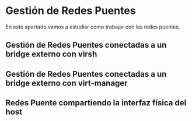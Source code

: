 # Gestión de Redes Puentes

En este apartado vamos  a estudiar como trabajar con las redes puentes.

## Gestión de Redes Puentes conectadas a un bridge externo con virsh

## Gestión de Redes Puentes conectadas a un bridge externo con virt-manager

##  Redes Puente compartiendo la interfaz física del host
